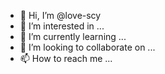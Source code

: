 - 👋 Hi, I’m @love-scy
- 👀 I’m interested in ...
- 🌱 I’m currently learning ...
- 💞️ I’m looking to collaborate on ...
- 📫 How to reach me ...

<!---
love-scy/love-scy is a ✨ special ✨ repository because its `README.md` (this file) appears on your GitHub profile.
You can click the Preview link to take a look at your changes.
--->
